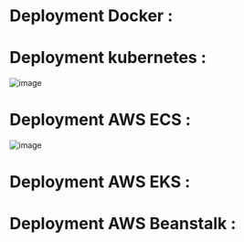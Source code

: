 # Deployment Docker  : 

# Deployment kubernetes : 
![image](https://github.com/user-attachments/assets/43a43efd-3879-4331-90ea-505cdcde4931)

# Deployment AWS ECS : 
![image](https://github.com/user-attachments/assets/53b9ab41-57ce-4c78-a053-c1d9090b1f4b)

# Deployment AWS EKS : 

# Deployment AWS Beanstalk : 

